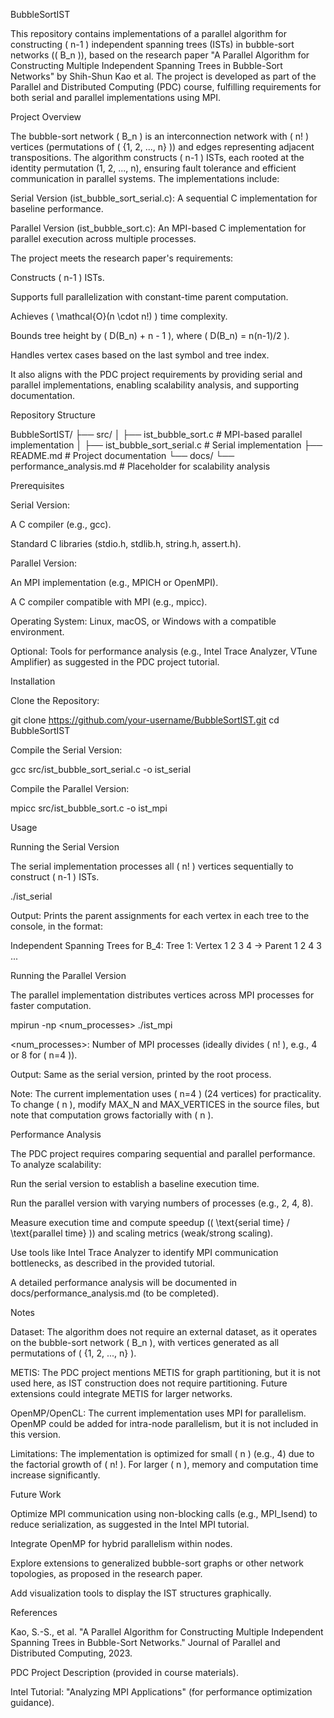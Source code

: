 BubbleSortIST

This repository contains implementations of a parallel algorithm for constructing ( n-1 ) independent spanning trees (ISTs) in bubble-sort networks (( B_n )), based on the research paper "A Parallel Algorithm for Constructing Multiple Independent Spanning Trees in Bubble-Sort Networks" by Shih-Shun Kao et al. The project is developed as part of the Parallel and Distributed Computing (PDC) course, fulfilling requirements for both serial and parallel implementations using MPI.

Project Overview

The bubble-sort network ( B_n ) is an interconnection network with ( n! ) vertices (permutations of ( {1, 2, ..., n} )) and edges representing adjacent transpositions. The algorithm constructs ( n-1 ) ISTs, each rooted at the identity permutation (1, 2, ..., n), ensuring fault tolerance and efficient communication in parallel systems. The implementations include:





Serial Version (ist_bubble_sort_serial.c): A sequential C implementation for baseline performance.



Parallel Version (ist_bubble_sort.c): An MPI-based C implementation for parallel execution across multiple processes.

The project meets the research paper's requirements:





Constructs ( n-1 ) ISTs.



Supports full parallelization with constant-time parent computation.



Achieves ( \mathcal{O}(n \cdot n!) ) time complexity.



Bounds tree height by ( D(B_n) + n - 1 ), where ( D(B_n) = n(n-1)/2 ).



Handles vertex cases based on the last symbol and tree index.

It also aligns with the PDC project requirements by providing serial and parallel implementations, enabling scalability analysis, and supporting documentation.

Repository Structure

BubbleSortIST/
├── src/
│   ├── ist_bubble_sort.c          # MPI-based parallel implementation
│   ├── ist_bubble_sort_serial.c   # Serial implementation
├── README.md                      # Project documentation
└── docs/
    └── performance_analysis.md     # Placeholder for scalability analysis

Prerequisites





Serial Version:





A C compiler (e.g., gcc).



Standard C libraries (stdio.h, stdlib.h, string.h, assert.h).



Parallel Version:





An MPI implementation (e.g., MPICH or OpenMPI).



A C compiler compatible with MPI (e.g., mpicc).



Operating System: Linux, macOS, or Windows with a compatible environment.



Optional: Tools for performance analysis (e.g., Intel Trace Analyzer, VTune Amplifier) as suggested in the PDC project tutorial.

Installation





Clone the Repository:

git clone https://github.com/your-username/BubbleSortIST.git
cd BubbleSortIST



Compile the Serial Version:

gcc src/ist_bubble_sort_serial.c -o ist_serial



Compile the Parallel Version:

mpicc src/ist_bubble_sort.c -o ist_mpi

Usage

Running the Serial Version

The serial implementation processes all ( n! ) vertices sequentially to construct ( n-1 ) ISTs.

./ist_serial

Output: Prints the parent assignments for each vertex in each tree to the console, in the format:

Independent Spanning Trees for B_4:
Tree 1:
Vertex 1 2 3 4 -> Parent 1 2 4 3
...

Running the Parallel Version

The parallel implementation distributes vertices across MPI processes for faster computation.

mpirun -np <num_processes> ./ist_mpi





<num_processes>: Number of MPI processes (ideally divides ( n! ), e.g., 4 or 8 for ( n=4 )).



Output: Same as the serial version, printed by the root process.

Note: The current implementation uses ( n=4 ) (24 vertices) for practicality. To change ( n ), modify MAX_N and MAX_VERTICES in the source files, but note that computation grows factorially with ( n ).

Performance Analysis

The PDC project requires comparing sequential and parallel performance. To analyze scalability:





Run the serial version to establish a baseline execution time.



Run the parallel version with varying numbers of processes (e.g., 2, 4, 8).



Measure execution time and compute speedup (( \text{serial time} / \text{parallel time} )) and scaling metrics (weak/strong scaling).



Use tools like Intel Trace Analyzer to identify MPI communication bottlenecks, as described in the provided tutorial.

A detailed performance analysis will be documented in docs/performance_analysis.md (to be completed).

Notes





Dataset: The algorithm does not require an external dataset, as it operates on the bubble-sort network ( B_n ), with vertices generated as all permutations of ( {1, 2, ..., n} ).



METIS: The PDC project mentions METIS for graph partitioning, but it is not used here, as IST construction does not require partitioning. Future extensions could integrate METIS for larger networks.



OpenMP/OpenCL: The current implementation uses MPI for parallelism. OpenMP could be added for intra-node parallelism, but it is not included in this version.



Limitations: The implementation is optimized for small ( n ) (e.g., 4) due to the factorial growth of ( n! ). For larger ( n ), memory and computation time increase significantly.

Future Work





Optimize MPI communication using non-blocking calls (e.g., MPI_Isend) to reduce serialization, as suggested in the Intel MPI tutorial.



Integrate OpenMP for hybrid parallelism within nodes.



Explore extensions to generalized bubble-sort graphs or other network topologies, as proposed in the research paper.



Add visualization tools to display the IST structures graphically.

References





Kao, S.-S., et al. "A Parallel Algorithm for Constructing Multiple Independent Spanning Trees in Bubble-Sort Networks." Journal of Parallel and Distributed Computing, 2023.



PDC Project Description (provided in course materials).



Intel Tutorial: "Analyzing MPI Applications" (for performance optimization guidance).